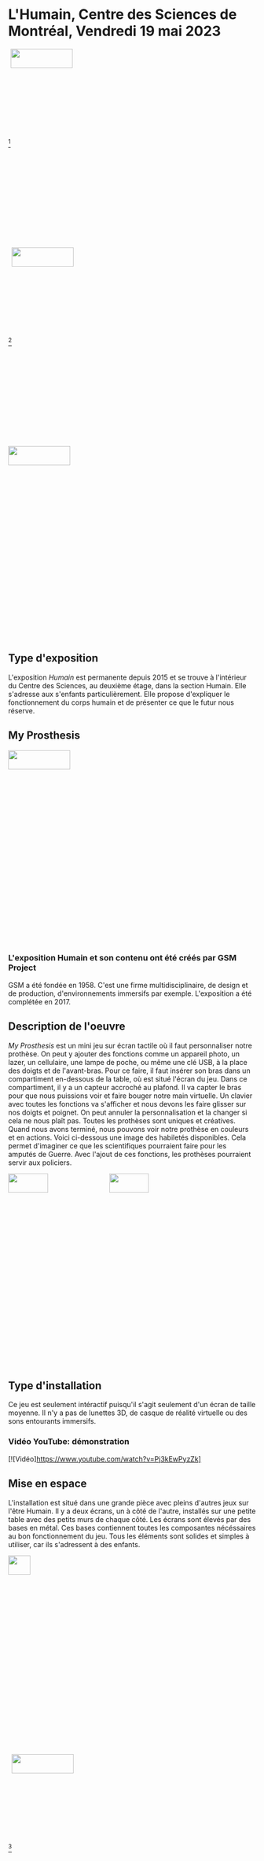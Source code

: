 # L'Humain, Centre des Sciences de Montréal, Vendredi 19 mai 2023

[^1]<img align="center" width="50%" height="10%" src="https://github.com/FOXTROTDELTALIMA/H23_V13_inspirations_LAFRENIERE/blob/main/fichier_Oeuvre_Centre_des_Sciences/Images/Expo.png">

[^2]<img align="center" width="50%" height="10%" src="https://github.com/FOXTROTDELTALIMA/H23_V13_inspirations_LAFRENIERE/blob/main/fichier_Oeuvre_Centre_des_Sciences/Images/Centre_sciences.png">

<img align="center" width="50%" height="10%" src="https://github.com/FOXTROTDELTALIMA/H23_V13_inspirations_LAFRENIERE/blob/main/fichier_Oeuvre_Centre_des_Sciences/Images/%C3%A9cran_accueil.png">

## Type d'exposition
L'exposition _Humain_ est permanente depuis 2015 et se trouve à l'intérieur du Centre des Sciences, au deuxième étage, dans la section Humain. Elle s'adresse aux s'enfants particulièrement. Elle propose d'expliquer le fonctionnement du corps humain et de présenter ce que le futur nous réserve.

## My Prosthesis
<img align="center" width="50%" height="10%" src="https://github.com/FOXTROTDELTALIMA/H23_V13_inspirations_LAFRENIERE/blob/main/fichier_Oeuvre_Centre_des_Sciences/Images/moi.png">

### L'exposition Humain et son contenu ont été créés par GSM Project
GSM a été fondée en 1958. C'est une firme multidisciplinaire, de design et de production, d'environnements immersifs par exemple. L'exposition a été complétée en 2017.

## Description de l'oeuvre
_My Prosthesis_ est un mini jeu sur écran tactile où il faut personnaliser notre prothèse. On peut y ajouter des fonctions comme un appareil photo, un lazer, un cellulaire, une lampe de poche, ou même une clé USB, à la place des doigts et de l'avant-bras. Pour ce faire, il faut insérer son bras dans un compartiment en-dessous de la table, où est situé l'écran du jeu. Dans ce compartiment, il y a un capteur accroché au plafond. Il va capter le bras pour que nous puissions voir et faire bouger notre main virtuelle. Un clavier avec toutes les fonctions va s'afficher et nous devons les faire glisser sur nos doigts et poignet. On peut annuler la personnalisation et la changer si cela ne nous plaît pas. Toutes les prothèses sont uniques et créatives. Quand nous avons terminé, nous pouvons voir notre prothèse en couleurs et en actions. Voici ci-dessous une image des habiletés disponibles. Cela permet d'imaginer ce que les scientifiques pourraient faire pour les amputés de Guerre. Avec l'ajout de ces fonctions, les prothèses pourraient servir aux policiers.

<img align="center" width="40%" height="10%" src="https://github.com/FOXTROTDELTALIMA/H23_V13_inspirations_LAFRENIERE/blob/main/fichier_Oeuvre_Centre_des_Sciences/Images/abilet%C3%A9s.png">

<img align="center" width="40%" height="10%" src="https://github.com/FOXTROTDELTALIMA/H23_V13_inspirations_LAFRENIERE/blob/main/fichier_Oeuvre_Centre_des_Sciences/Images/Explicationsjeu.png">

## Type d'installation
Ce jeu est seulement intéractif puisqu'il s'agit seulement d'un écran de taille moyenne. Il n'y a pas de lunettes 3D, de casque de réalité virtuelle ou des sons entourants immersifs.
### Vidéo YouTube: démonstration
[![Vidéo]https://www.youtube.com/watch?v=Pj3kEwPyzZk]

## Mise en espace
L'installation est situé dans une grande pièce avec pleins d'autres jeux sur l'être Humain. Il y a deux écrans, un à côté de l'autre, installés sur une petite table avec des petits murs de chaque côté. Les écrans sont élevés par des bases en métal. Ces bases contiennent toutes les composantes nécéssaires au bon fonctionnement du jeu. Tous les éléments sont solides et simples à utiliser, car ils s'adressent à des enfants.

<img align="center" width="30%" height="10%" src="https://github.com/FOXTROTDELTALIMA/H23_V13_inspirations_LAFRENIERE/blob/main/fichier_Oeuvre_Centre_des_Sciences/Images/moi.png">

[^3]<img align="center" width="50%" height="10%" src="https://github.com/FOXTROTDELTALIMA/H23_V13_inspirations_LAFRENIERE/blob/main/fichier_Oeuvre_Centre_des_Sciences/Images/salle_expo_humain.jpg">
<br/>

## Composantes et techniques
- 2 capteurs
- 2 écrans
- Boîtier
<img align="center" width="50%" height="10%" src="https://github.com/FOXTROTDELTALIMA/H23_V13_inspirations_LAFRENIERE/blob/main/fichier_Oeuvre_Centre_des_Sciences/Images/capteur.png">

Un des composantes d'un des écrans est un tout petit capteur qui ce trouve dans le boitier, en-dessous de l'écran. C'est lui qui scan et fait apparaître notre bras virtuel. Sur le support de l'écran, il y a une ouverture pour y mettre un clé. Il contient l'arduino, un micro-contrôleur pour faire tout fonctionner.

<img align="center" width="30%" height="10%" src="https://github.com/FOXTROTDELTALIMA/H23_V13_inspirations_LAFRENIERE/blob/main/fichier_Oeuvre_Centre_des_Sciences/Images/Entrep%C3%B4t_fils.png">

## Éléments nécessaires à la mise en oeuvre
Tel que mentionné précédemment, le support des écrans est primordial au jeu, car il contient les fils pour les faire fonctionner. Les capteurs joue un rôle important car, il fait apparaître notre main à l'écran. Sans celui, l'expérience ne serait pas intéréssante. Pour un meilleur confort, il y a une chaise en face de l'écran et un mini-contrôleur caché dans l'écran.

## Expérience
[![Au jeu!]https://www.youtube.com/shorts/P45syY-96Q8]
Le but est très simple. Rentrer son bras dans le trou et faire glisser les habiletés sur les doigts et l'avant-bras virtuels. L'écran est tactile, donc nul besoin de souris ou de clavier pour naviguer. Cela rend le jeu plus simple. Et voilà! La prothèse peut être visionnée en couleur et en action. Par la suite,  on peut recommencer ou retourner en arrière pour changer des fonctions sur la prothèse. Bien sûr, pour une expérience plus confortable, il y a une chaise où on peut s'assoir le temps du jeu.

## Ce qui vous a plu et moins plu
J'ai bien aimé mon expérience au Centre des Sciences. J'ai décourvert pleins d'informations intéréssantes et enrichissantes sur le centre, les installations et les expositions. Pour ce qui est de _My Prosthesis_, considérant que c'est un jeu pour les enfants, il est très bien expliqué, simple et amusant. Par contre, après une minute, j'étais tannée, parce qu'il n'y avait pas assez d'aspects de personnalisation. J'aurais aimé qu'il y aille plus de profondeur dans la personnalisation de la prothèse. Le jeu était d'une très courte durée. En jouant, je me sentais comme étant un scientifique qui expérimente des prothèses pour les rendre plus technologiques. C'est une jolie façon d'initier les enfants aux technologies d'aujourd'hui.


## Références
[^1]: Images https://www.centredessciencesdemontreal.com/exposition-permanente/humain
[^2]: Images https://lh3.googleusercontent.com/p/AF1QipOzmStFgJ7j1dBLijN1e6BTFMramtY9Y6jrg1j6=s1360-w1360-h1020
[^3]: Images https://gsmproject.com/image/1/1920/0/uploads/projects/images/humain12-1488402200-1491235319-1508529047.jpg
